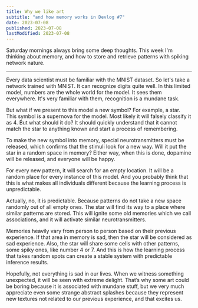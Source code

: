 ```yaml
---
title: Why we like art
subtitle: "and how memory works in Devlog #7"
date: 2023-07-08
published: 2023-07-08
lastModified: 2023-07-08
---
```


Saturday mornings always bring some deep thoughts. This week I'm thinking about memory, and how to store and retrieve patterns with spiking network nature.

---

Every data scientist must be familiar with the MNIST dataset. So let's take a network trained with MNIST. It can recognize digits quite well. In this limited model, numbers are the whole world for the model. It sees them everywhere. It's very familiar with them, recognition is a mundane task.

But what if we present to this model a new symbol? For example, a star. This symbol is a supernova for the model. Most likely it will falsely classify it as 4. But what should it do? It should quickly understand that it cannot match the star to anything known and start a process of remembering.

To make the new symbol into memory, special neurotransmitters must be released, which confirms that the stimuli look for a new way. Will it put the star in a random space in memory? Either way, when this is done, dopamine will be released, and everyone will be happy.

For every new pattern, it will search for an empty location. It will be a random place for every instance of this model. And you probably think that this is what makes all individuals different because the learning process is unpredictable.

Actually, no, it is predictable. Because patterns do not take a new space randomly out of all empty ones. The star will find its way to a place where similar patterns are stored. This will ignite some old memories which we call associations, and it will activate similar neurotransmitters.

Memories heavily vary from person to person based on their previous experience. If that area in memory is sad, then the star will be considered as sad experience. Also, the star will share some cells with other patterns, some spiky ones, like number 4 or 7. And this is how the learning process that takes random spots can create a stable system with predictable inference results.

Hopefully, not everything is sad in our lives. When we witness something unexpected, it will be seen with extreme delight.
That’s why some art could be boring because it is associated with mundane stuff, but we very much appreciate even some strange abstract splashes because they represent new textures not related to our previous experience, and that excites us.
